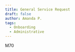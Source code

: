 ```yaml
---
title: General Service Request
draft: false
author: Amanda P.
tags:
  - Onboarding
  - Administrative
---
```

M70